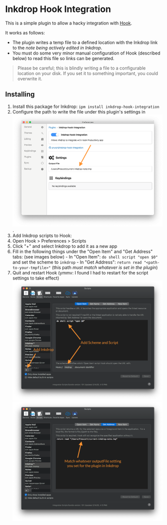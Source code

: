 # Inkdrop Hook Integration
This is a simple plugin to allow a hacky integration with [Hook](https://hookproductivity.com).

It works as follows:
- The plugin writes a temp file to a defined location with the Inkdrop link to the *note being actively edited in Inkdrop*.
- You must do some very minor manual configuration of Hook (described below) to read this file so links can be generated.

> Please be careful; this is blindly writing a file to a configurable location on your disk. If you set it to something important, you could overwrite it.

## Installing
1. Install this package for Inkdrop: `ipm install inkdrop-hook-integration`
2. Configure the path to write the file under this plugin's settings in
![Inkdrop preferences](./inkdrop-prefs.png).
3. Add Inkdrop scripts to Hook:
  1. Open Hook > Preferences > Scripts
  2. Click "+" and select Inkdrop to add it as a new app
  3. Fill in the following things under the "Open Item" and "Get Address" tabs: (see images below)
    - In "Open Item": `do shell script "open $0"` and set the scheme to `inkdrop`
    - In "Get Address": `return read "<path-to-your-tmpfile>"` (this path *must match whatever is set in the plugin*)
  4. Quit and restart Hook (ymmv: I found I had to restart for the script settings to take effect)
![Hook Settings 1](./hook-open-item.png)
![Hook Settings 2](./hook-get-address.png)

